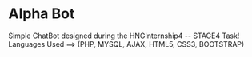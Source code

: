 # Alpha Bot
Simple ChatBot designed during the HNGInternship4 -- STAGE4 Task! 
Languages Used ==> (PHP, MYSQL, AJAX, HTML5, CSS3, BOOTSTRAP)
